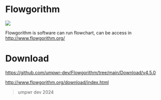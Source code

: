 # Flowgorithm

![](res/logo_flowgorithm.png)

Flowgorithm is software can run flowchart, can be access in <http://www.flowgorithm.org/>

# Download

<https://github.com/umpwr-dev/Flowgorithm/tree/main/Download/v4.5.0>

<http://www.flowgorithm.org/download/index.html>


> umpwr dev
> 2024